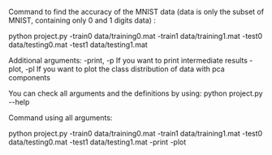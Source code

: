 Command to find the accuracy of the MNIST data (data is only the subset of MNIST, containing only 0 and 1 digits data) :

python project.py -train0 data/training0.mat -train1 data/training1.mat -test0 data/testing0.mat -test1 data/testing1.mat

Additional arguments:
  -print, -p            If you want to print intermediate results
  -plot, -pl            If you want to plot the class distribution of data
                        with pca components
                        
You can check all arguments and the definitions by using:
python project.py --help


Command using all arguments:

python project.py -train0 data/training0.mat -train1 data/training1.mat -test0 data/testing0.mat -test1 data/testing1.mat -print -plot
